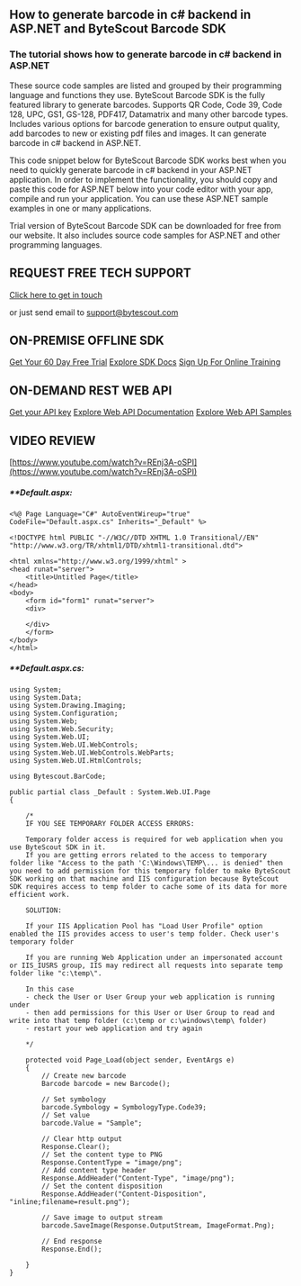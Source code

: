 ## How to generate barcode in c# backend in ASP.NET and ByteScout Barcode SDK

### The tutorial shows how to generate barcode in c# backend in ASP.NET

These source code samples are listed and grouped by their programming language and functions they use. ByteScout Barcode SDK is the fully featured library to generate barcodes. Supports QR Code, Code 39, Code 128, UPC, GS1, GS-128, PDF417, Datamatrix and many other barcode types. Includes various options for barcode generation to ensure output quality, add barcodes to new or existing pdf files and images. It can generate barcode in c# backend in ASP.NET.

This code snippet below for ByteScout Barcode SDK works best when you need to quickly generate barcode in c# backend in your ASP.NET application. In order to implement the functionality, you should copy and paste this code for ASP.NET below into your code editor with your app, compile and run your application. You can use these ASP.NET sample examples in one or many applications.

Trial version of ByteScout Barcode SDK can be downloaded for free from our website. It also includes source code samples for ASP.NET and other programming languages.

## REQUEST FREE TECH SUPPORT

[Click here to get in touch](https://bytescout.zendesk.com/hc/en-us/requests/new?subject=ByteScout%20Barcode%20SDK%20Question)

or just send email to [support@bytescout.com](mailto:support@bytescout.com?subject=ByteScout%20Barcode%20SDK%20Question) 

## ON-PREMISE OFFLINE SDK 

[Get Your 60 Day Free Trial](https://bytescout.com/download/web-installer?utm_source=github-readme)
[Explore SDK Docs](https://bytescout.com/documentation/index.html?utm_source=github-readme)
[Sign Up For Online Training](https://academy.bytescout.com/)


## ON-DEMAND REST WEB API

[Get your API key](https://pdf.co/documentation/api?utm_source=github-readme)
[Explore Web API Documentation](https://pdf.co/documentation/api?utm_source=github-readme)
[Explore Web API Samples](https://github.com/bytescout/ByteScout-SDK-SourceCode/tree/master/PDF.co%20Web%20API)

## VIDEO REVIEW

[https://www.youtube.com/watch?v=REnj3A-oSPI](https://www.youtube.com/watch?v=REnj3A-oSPI)




<!-- code block begin -->

##### ****Default.aspx:**
    
```
<%@ Page Language="C#" AutoEventWireup="true"  CodeFile="Default.aspx.cs" Inherits="_Default" %>

<!DOCTYPE html PUBLIC "-//W3C//DTD XHTML 1.0 Transitional//EN" "http://www.w3.org/TR/xhtml1/DTD/xhtml1-transitional.dtd">

<html xmlns="http://www.w3.org/1999/xhtml" >
<head runat="server">
    <title>Untitled Page</title>
</head>
<body>
    <form id="form1" runat="server">
    <div>
    
    </div>
    </form>
</body>
</html>

```

<!-- code block end -->    

<!-- code block begin -->

##### ****Default.aspx.cs:**
    
```
using System;
using System.Data;
using System.Drawing.Imaging;
using System.Configuration;
using System.Web;
using System.Web.Security;
using System.Web.UI;
using System.Web.UI.WebControls;
using System.Web.UI.WebControls.WebParts;
using System.Web.UI.HtmlControls;

using Bytescout.BarCode;

public partial class _Default : System.Web.UI.Page
{

    /*
    IF YOU SEE TEMPORARY FOLDER ACCESS ERRORS: 

    Temporary folder access is required for web application when you use ByteScout SDK in it.
    If you are getting errors related to the access to temporary folder like "Access to the path 'C:\Windows\TEMP\... is denied" then you need to add permission for this temporary folder to make ByteScout SDK working on that machine and IIS configuration because ByteScout SDK requires access to temp folder to cache some of its data for more efficient work.

    SOLUTION:

    If your IIS Application Pool has "Load User Profile" option enabled the IIS provides access to user's temp folder. Check user's temporary folder

    If you are running Web Application under an impersonated account or IIS_IUSRS group, IIS may redirect all requests into separate temp folder like "c:\temp\".

    In this case
    - check the User or User Group your web application is running under
    - then add permissions for this User or User Group to read and write into that temp folder (c:\temp or c:\windows\temp\ folder)
    - restart your web application and try again

    */

    protected void Page_Load(object sender, EventArgs e)
    {
        // Create new barcode
        Barcode barcode = new Barcode();

        // Set symbology
        barcode.Symbology = SymbologyType.Code39;
        // Set value
        barcode.Value = "Sample";

        // Clear http output
        Response.Clear();
        // Set the content type to PNG
        Response.ContentType = "image/png";
        // Add content type header
        Response.AddHeader("Content-Type", "image/png");
        // Set the content disposition
        Response.AddHeader("Content-Disposition", "inline;filename=result.png");

        // Save image to output stream
        barcode.SaveImage(Response.OutputStream, ImageFormat.Png);

        // End response
        Response.End();

    }
}

```

<!-- code block end -->